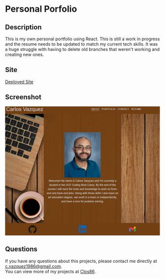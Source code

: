 # Personal Porfolio

  ## Description 
  This is my own personal portfolio using React. This is still a work in progress and the resume needs to be updated to match my current tech skills. It was a huge struggle with having to delete old branches that weren't working and creating new ones.
 
  ## Site 
  [Deployed Site](https://clos86.github.io/portfolio-react/)
  
  ## Screenshot 
  ![ScreenShot](screenshot.jpg)
  
  ## Questions
  If you have any questions about this projects, please contact me directly at [c.vazquez1986@gmail.com](mailto:c.vazquez1986@gmail.com).  
  You can view more of my projects at [Clos86](https://github.com/Clos86).